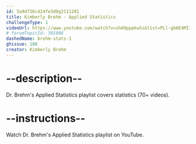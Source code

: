 ```yaml
---
id: 5a9d726c424fe3d0g2111201
title: Kimberly Brehm - Applied Statistics
challengeType: 1
videoUrl: https://www.youtube.com/watch?v=shA9pppkwSs&list=PLl-gb0E4MII1dkfGxmdt8YA0Dgabdvdmq
# forumTopicId: 301086
dashedName: brehm-stats-1
ghissue: 108
creator: Kimberly Brehm 
---
```


# --description--

Dr. Brehm's Applied Statistics playlist covers statistics (70+ videos).

# --instructions--

Watch Dr. Brehm's Applied Statistics playlist on YouTube.